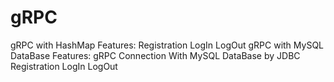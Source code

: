 # gRPC
gRPC with HashMap
Features:
Registration
LogIn
LogOut
gRPC with MySQL DataBase
Features:
gRPC Connection With MySQL DataBase by JDBC
Registration
LogIn
LogOut
